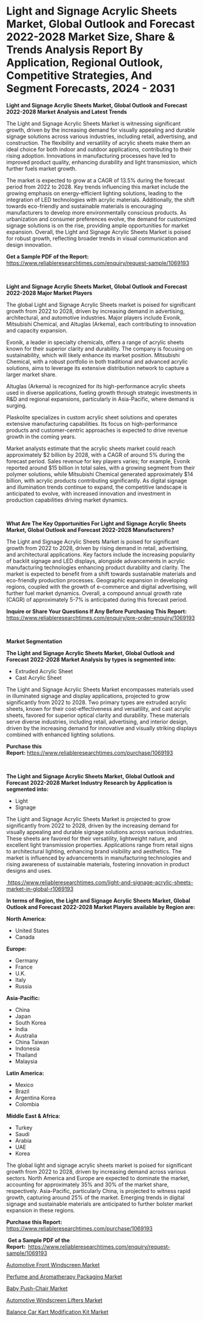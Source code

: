 <p><h1>Light and Signage Acrylic Sheets Market, Global Outlook and Forecast 2022-2028 Market Size, Share & Trends Analysis Report By Application, Regional Outlook, Competitive Strategies, And Segment Forecasts, 2024 - 2031</h1></p><p><strong>Light and Signage Acrylic Sheets Market, Global Outlook and Forecast 2022-2028 Market Analysis and Latest Trends</strong></p>
<p><p>The Light and Signage Acrylic Sheets Market is witnessing significant growth, driven by the increasing demand for visually appealing and durable signage solutions across various industries, including retail, advertising, and construction. The flexibility and versatility of acrylic sheets make them an ideal choice for both indoor and outdoor applications, contributing to their rising adoption. Innovations in manufacturing processes have led to improved product quality, enhancing durability and light transmission, which further fuels market growth.</p><p>The market is expected to grow at a CAGR of 13.5% during the forecast period from 2022 to 2028. Key trends influencing this market include the growing emphasis on energy-efficient lighting solutions, leading to the integration of LED technologies with acrylic materials. Additionally, the shift towards eco-friendly and sustainable materials is encouraging manufacturers to develop more environmentally conscious products. As urbanization and consumer preferences evolve, the demand for customized signage solutions is on the rise, providing ample opportunities for market expansion. Overall, the Light and Signage Acrylic Sheets Market is poised for robust growth, reflecting broader trends in visual communication and design innovation.</p></p>
<p><strong>Get a Sample PDF of the Report:&nbsp;</strong> <a href="https://www.reliableresearchtimes.com/enquiry/request-sample/1069193?utm_campaign=1266&utm_medium=2&utm_source=Github&utm_content=ia&utm_term=11102024&utm_id=light-and-signage-acrylic-sheets-market-global-outlook-and-forecast-2022-2028">https://www.reliableresearchtimes.com/enquiry/request-sample/1069193</a></p>
<p>&nbsp;</p>
<p><strong>Light and Signage Acrylic Sheets Market, Global Outlook and Forecast 2022-2028 Major Market Players</strong></p>
<p><p>The global Light and Signage Acrylic Sheets market is poised for significant growth from 2022 to 2028, driven by increasing demand in advertising, architectural, and automotive industries. Major players include Evonik, Mitsubishi Chemical, and Altuglas (Arkema), each contributing to innovation and capacity expansion.</p><p>Evonik, a leader in specialty chemicals, offers a range of acrylic sheets known for their superior clarity and durability. The company is focusing on sustainability, which will likely enhance its market position. Mitsubishi Chemical, with a robust portfolio in both traditional and advanced acrylic solutions, aims to leverage its extensive distribution network to capture a larger market share.</p><p>Altuglas (Arkema) is recognized for its high-performance acrylic sheets used in diverse applications, fueling growth through strategic investments in R&D and regional expansions, particularly in Asia-Pacific, where demand is surging.</p><p>Plaskolite specializes in custom acrylic sheet solutions and operates extensive manufacturing capabilities. Its focus on high-performance products and customer-centric approaches is expected to drive revenue growth in the coming years.</p><p>Market analysts estimate that the acrylic sheets market could reach approximately $2 billion by 2028, with a CAGR of around 5% during the forecast period. Sales revenue for key players varies; for example, Evonik reported around $15 billion in total sales, with a growing segment from their polymer solutions, while Mitsubishi Chemical generated approximately $14 billion, with acrylic products contributing significantly. As digital signage and illumination trends continue to expand, the competitive landscape is anticipated to evolve, with increased innovation and investment in production capabilities driving market dynamics.</p></p>
<p>&nbsp;</p>
<p><strong>What Are The Key Opportunities For Light and Signage Acrylic Sheets Market, Global Outlook and Forecast 2022-2028 Manufacturers?</strong></p>
<p><p>The Light and Signage Acrylic Sheets Market is poised for significant growth from 2022 to 2028, driven by rising demand in retail, advertising, and architectural applications. Key factors include the increasing popularity of backlit signage and LED displays, alongside advancements in acrylic manufacturing technologies enhancing product durability and clarity. The market is expected to benefit from a shift towards sustainable materials and eco-friendly production processes. Geographic expansion in developing regions, coupled with the growth of e-commerce and digital advertising, will further fuel market dynamics. Overall, a compound annual growth rate (CAGR) of approximately 5-7% is anticipated during this forecast period.</p></p>
<p><strong>Inquire or Share Your Questions If Any Before Purchasing This Report:</strong> <a href="https://www.reliableresearchtimes.com/enquiry/pre-order-enquiry/1069193?utm_campaign=1266&utm_medium=2&utm_source=Github&utm_content=ia&utm_term=11102024&utm_id=light-and-signage-acrylic-sheets-market-global-outlook-and-forecast-2022-2028">https://www.reliableresearchtimes.com/enquiry/pre-order-enquiry/1069193</a></p>
<p>&nbsp;</p>
<p><strong>Market Segmentation</strong></p>
<p><strong>The Light and Signage Acrylic Sheets Market, Global Outlook and Forecast 2022-2028 Market Analysis by types is segmented into:</strong></p>
<p><ul><li>Extruded Acrylic Sheet</li><li>Cast Acrylic Sheet</li></ul></p>
<p><p>The Light and Signage Acrylic Sheets Market encompasses materials used in illuminated signage and display applications, projected to grow significantly from 2022 to 2028. Two primary types are extruded acrylic sheets, known for their cost-effectiveness and versatility, and cast acrylic sheets, favored for superior optical clarity and durability. These materials serve diverse industries, including retail, advertising, and interior design, driven by the increasing demand for innovative and visually striking displays combined with enhanced lighting solutions.</p></p>
<p><strong>Purchase this Report:&nbsp;</strong><a href="https://www.reliableresearchtimes.com/purchase/1069193?utm_campaign=1266&utm_medium=2&utm_source=Github&utm_content=ia&utm_term=11102024&utm_id=light-and-signage-acrylic-sheets-market-global-outlook-and-forecast-2022-2028">https://www.reliableresearchtimes.com/purchase/1069193</a></p>
<p>&nbsp;</p>
<p><strong>The Light and Signage Acrylic Sheets Market, Global Outlook and Forecast 2022-2028 Market Industry Research by Application is segmented into:</strong></p>
<p><ul><li>Light</li><li>Signage</li></ul></p>
<p><p>The Light and Signage Acrylic Sheets Market is projected to grow significantly from 2022 to 2028, driven by the increasing demand for visually appealing and durable signage solutions across various industries. These sheets are favored for their versatility, lightweight nature, and excellent light transmission properties. Applications range from retail signs to architectural lighting, enhancing brand visibility and aesthetics. The market is influenced by advancements in manufacturing technologies and rising awareness of sustainable materials, fostering innovation in product designs and uses.</p></p>
<p><a href="https://www.reliableresearchtimes.com/light-and-signage-acrylic-sheets-market-in-global-r1069193?utm_campaign=1266&utm_medium=2&utm_source=Github&utm_content=ia&utm_term=11102024&utm_id=light-and-signage-acrylic-sheets-market-global-outlook-and-forecast-2022-2028">&nbsp;https://www.reliableresearchtimes.com/light-and-signage-acrylic-sheets-market-in-global-r1069193</a></p>
<p><strong>In terms of Region, the Light and Signage Acrylic Sheets Market, Global Outlook and Forecast 2022-2028 Market Players available by Region are:</strong></p>
<p>
    <p> <strong> North America: </strong>
        <ul>
            <li>United States</li>
            <li>Canada</li>
        </ul>
        </p> 
    <p> <strong> Europe: </strong>
        <ul>
            <li>Germany</li>
            <li>France</li>
            <li>U.K.</li>
            <li>Italy</li>
            <li>Russia</li>
        </ul>
        </p> 
    <p> <strong> Asia-Pacific: </strong>
        <ul>
            <li>China</li>
            <li>Japan</li>
            <li>South Korea</li>
            <li>India</li>
            <li>Australia</li>
            <li>China Taiwan</li>
            <li>Indonesia</li>
            <li>Thailand</li>
            <li>Malaysia</li>
        </ul>
        </p> 
    <p> <strong> Latin America: </strong>
        <ul>
            <li>Mexico</li>
            <li>Brazil</li>
            <li>Argentina Korea</li>
            <li>Colombia</li>
        </ul>
        </p> 
    <p> <strong> Middle East & Africa: </strong>
        <ul>
            <li>Turkey</li>
            <li>Saudi</li>
            <li>Arabia</li>
            <li>UAE</li>
            <li>Korea</li>
        </ul>
    </p>
    </p>
<p><p>The global light and signage acrylic sheets market is poised for significant growth from 2022 to 2028, driven by increasing demand across various sectors. North America and Europe are expected to dominate the market, accounting for approximately 35% and 30% of the market share, respectively. Asia-Pacific, particularly China, is projected to witness rapid growth, capturing around 25% of the market. Emerging trends in digital signage and sustainable materials are anticipated to further bolster market expansion in these regions.</p></p>
<p><strong>Purchase this Report: </strong><a href="https://www.reliableresearchtimes.com/purchase/1069193?utm_campaign=1266&utm_medium=2&utm_source=Github&utm_content=ia&utm_term=11102024&utm_id=light-and-signage-acrylic-sheets-market-global-outlook-and-forecast-2022-2028">https://www.reliableresearchtimes.com/purchase/1069193</a></p>
<p>&nbsp;<strong>Get a Sample PDF of the Report:&nbsp;&nbsp;</strong><a href="https://www.reliableresearchtimes.com/enquiry/request-sample/1069193?utm_campaign=1266&utm_medium=2&utm_source=Github&utm_content=ia&utm_term=11102024&utm_id=light-and-signage-acrylic-sheets-market-global-outlook-and-forecast-2022-2028">https://www.reliableresearchtimes.com/enquiry/request-sample/1069193</a></p>
<p><strong></strong></p>
<p><p><a href="https://www.linkedin.com/pulse/global-automotive-front-windscreen-market-status-2024-54s4f?utm_campaign=1266&utm_medium=2&utm_source=Github&utm_content=ia&utm_term=11102024&utm_id=light-and-signage-acrylic-sheets-market-global-outlook-and-forecast-2022-2028">Automotive Front Windscreen Market</a></p><p><a href="https://www.linkedin.com/pulse/unveiling-market-trends-global-perfume-aromatherapy-r8spe?utm_campaign=1266&utm_medium=2&utm_source=Github&utm_content=ia&utm_term=11102024&utm_id=light-and-signage-acrylic-sheets-market-global-outlook-and-forecast-2022-2028">Perfume and Aromatherapy Packaging Market</a></p><p><a href="https://www.linkedin.com/pulse/baby-push-chair-ecosystem-mapping-innovation-value-chains-ltzpe?utm_campaign=1266&utm_medium=2&utm_source=Github&utm_content=ia&utm_term=11102024&utm_id=light-and-signage-acrylic-sheets-market-global-outlook-and-forecast-2022-2028">Baby Push-Chair Market</a></p><p><a href="https://www.linkedin.com/pulse/automotive-windscreen-lifters-market-outlook-current-assessment-7thaf?utm_campaign=1266&utm_medium=2&utm_source=Github&utm_content=ia&utm_term=11102024&utm_id=light-and-signage-acrylic-sheets-market-global-outlook-and-forecast-2022-2028">Automotive Windscreen Lifters Market</a></p><p><a href="https://www.linkedin.com/pulse/balance-car-kart-modification-kit-market-trends-detailed-study-k3vie?utm_campaign=1266&utm_medium=2&utm_source=Github&utm_content=ia&utm_term=11102024&utm_id=light-and-signage-acrylic-sheets-market-global-outlook-and-forecast-2022-2028">Balance Car Kart Modification Kit Market</a></p></p>